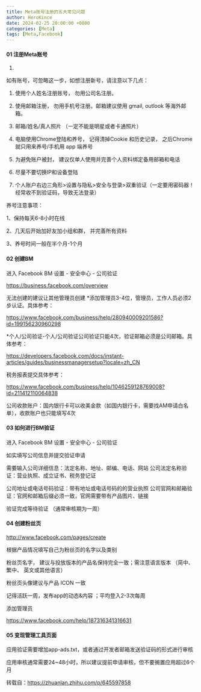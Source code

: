 ```yaml
---
title: Meta账号注册的五大常见问题
author: HeroKince
date: 2024-02-25 20:00:00 +0800
categories: [Meta]
tags: [Meta,Facebook]
---
```


#### 01 注册Meta账号
1.

如有账号，可忽略这一步，如想注册新号，请注意以下几点：

1. 使用个人姓名注册账号， 勿用公司名注册。

2. 使用邮箱注册， 勿用手机号注册。邮箱建议使用 gmail, outlook 等海外邮箱。

3. 邮箱/姓名/真人照片 （一定不能是明星或者卡通照片）

4. 电脑使用Chrome登陆和养号， 记得清掉Cookie 和历史记录， 之后Chrome就只用来养号/手机用 app 端养号

5. 为避免账户被封， 建议仅单人使用并完善个人资料绑定备用邮箱和电话

6. 尽量不要切换IP和设备登陆

7. 个人账户右边三角形>设置与隐私>安全与登录>双重验证（一定要用密码器！经常收不到验证码，导致无法登录）

养号注意事项：

1、保持每天6-8小时在线

2、几天后开始加好友加小组和群， 并完善所有资料

3、养号时间一般在半个月-1个月



#### 02 创建BM


进入 Facebook BM 设置 - 安全中心 - 公司验证

https://business.facebook.com/overview

无法创建的建议让其他管理员创建
*添加管理员3-4位，管理员，工作人员必须2步认证。具体参考：

https://www.facebook.com/business/help/280940009201586?id=199156230960298

*个人/公司验证-个人/公司验证公司验证只能4次，验证邮箱必须是公司邮箱。具体参考：

https://developers.facebook.com/docs/instant-articles/guides/businessmanagersetup?locale=zh_CN

税务报表提交具体参考：

https://www.facebook.com/business/help/1046259128769008?id=211412110064838

公司收款账户：国内银行卡可以收美金款（如国内银行卡，需要找AM申请白名单），收款账户也只能填写4次



#### 03 如何进行BM验证


进入 Facebook BM 设置 - 安全中心 - 公司验证

如实填写公司信息并提交验证申请

需要输入公司详细信息：法定名称、地址、邮编、电话、网站 公司法定名称验证：营业执照、成立证书、税务登记证

公司地址或电话号码验证：带有地址或电话号码的的营业执照 公司官网和邮箱验证：官网和邮箱后缀必须一致，官网需要带有产品图片、链接

验证完成等待验证 （通常审核期为一周）



#### 04 创建粉丝页
http://www.facebook.com/pages/create

根据产品情况填写自己为粉丝页的名字以及类别

粉丝页名字， 建议与投放版本的产品名保持完全一致；需注意语言版本 （简中、 繁中、 英文或其他语言）

粉丝页头像建议与产品 ICON 一致

记得活跃一周，发布app的动态&内容 ；平均登入2-3次每周

添加管理员

https://www.facebook.com/help/187316341316631



#### 05 变现管理工具页面


应用验证需要增加app-ads.txt，或者通过开发者邮箱发送验证码的形式进行审核

应用审核通常需要24~48小时，所以建议提前申请审核，但不要搁置应用超过6个月

转载自：https://zhuanlan.zhihu.com/p/645597858
